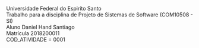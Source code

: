 Universidade Federal do Espiríto Santo  
Trabalho para a disciplina de Projeto de Sistemas de Software (COM10508 - SI)  
Aluno Daniel Hand Santiago  
Matrícula 2018200011  
COD_ATIVIDADE = 0001
